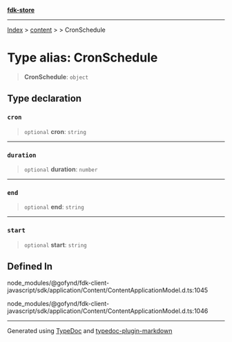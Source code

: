 [**fdk-store**](../../../README.md)
***

[Index](../../../API.md) > [content](../../README.md) > [<internal>](../README.md) > CronSchedule

# Type alias: CronSchedule

> **CronSchedule**: `object`

## Type declaration

### `cron`

> `optional` **cron**: `string`

***

### `duration`

> `optional` **duration**: `number`

***

### `end`

> `optional` **end**: `string`

***

### `start`

> `optional` **start**: `string`

## Defined In

node\_modules/@gofynd/fdk-client-javascript/sdk/application/Content/ContentApplicationModel.d.ts:1045

node\_modules/@gofynd/fdk-client-javascript/sdk/application/Content/ContentApplicationModel.d.ts:1046

***
Generated using [TypeDoc](https://typedoc.org/) and [typedoc-plugin-markdown](https://www.npmjs.com/package/typedoc-plugin-markdown)
